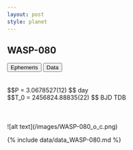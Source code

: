 ```yaml
---
layout: post
style: planet
---
```

<script src="../js/planets.js"></script>

## WASP-080

<!-- Tab links -->
<div class="tab">
<button class="tablinks" onclick="openCity(event, 'Ephemeris')">Ephemeris</button>
<button class="tablinks" onclick="openCity(event, 'Data')">Data</button>
</div>

<!-- Tab content -->
<div id="Ephemeris" class="tabcontent" markdown="1">
<br/><br/>
$$P = 3.0678527(12) $$ day <br/>
$$T_0 = 2456824.88835(22) $$ BJD TDB
<br/><br/>
<br/><br/>
![alt text](/images/WASP-080_o_c.png)
</div>


<div id="Data" class="tabcontent" markdown="1">

{% include data/data_WASP-080.md %}

</div>
